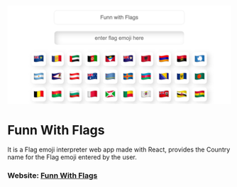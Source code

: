 ![Funn-With-flags](images/fwf.png)

# Funn With Flags

It is a Flag emoji interpreter web app made with React, provides the Country name for the Flag emoji entered by the user.

### Website: [Funn With Flags](https://gw7u5.csb.app/)
